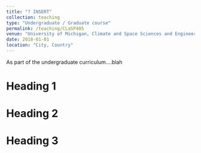 ```yaml
---
title: "? INSERT"
collection: teaching
type: "Undergraduate / Graduate course"
permalink: /teaching/CLaSP405
venue: "University of Michigan, Climate and Space Sciences and Engineering"
date: 2018-01-01
location: "City, Country"
---
```


As part of the undergraduate curriculum....blah

Heading 1
======

Heading 2
======

Heading 3
======
